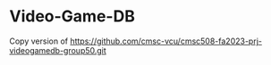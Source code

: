 # Video-Game-DB
Copy version of https://github.com/cmsc-vcu/cmsc508-fa2023-prj-videogamedb-group50.git
